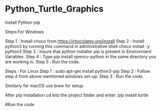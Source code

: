 # Python_Turtle_Graphics
Install Python-pip

Steps:For Windows

Step 1 : Install choco from https://chocolatey.org/install Step 2 : Install python3 by running this command in administrative shell choco install -y python3 Step 3 : Insure that python installer pip is present in Environment Variables. Step 4 : Type pip install opencv-python in the same directory you are working in. Step 5 : Run the code.

Steps : For Linux Step 1 : sudo apt-get install python3-pip Step 2 : Follow step 4 from above mentioned windows set-up. Step 3 : Run the code.

Similarly for macOS use brew for setup

After pip installation cd into the project folder and enter: pip install turtle

#Run the code
